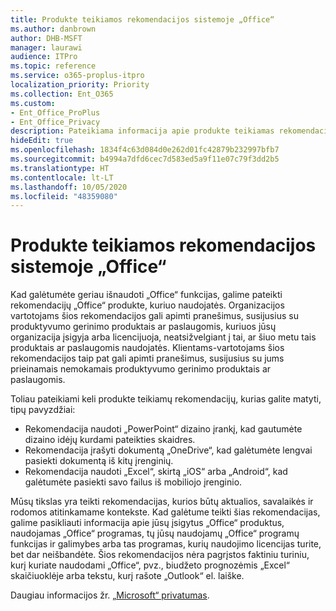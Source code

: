 ```yaml
---
title: Produkte teikiamos rekomendacijos sistemoje „Office“
ms.author: danbrown
author: DHB-MSFT
manager: laurawi
audience: ITPro
ms.topic: reference
ms.service: o365-proplus-itpro
localization_priority: Priority
ms.collection: Ent_O365
ms.custom:
- Ent_Office_ProPlus
- Ent_Office_Privacy
description: Pateikiama informacija apie produkte teikiamas rekomendacijas, kurios gali būti rodomos naudojantis „Office“.
hideEdit: true
ms.openlocfilehash: 1834f4c63d084d0e262d01fc42879b232997bfb7
ms.sourcegitcommit: b4994a7dfd6cec7d583ed5a9f11e07c79f3dd2b5
ms.translationtype: HT
ms.contentlocale: lt-LT
ms.lasthandoff: 10/05/2020
ms.locfileid: "48359080"
---
```

# <a name="in-product-recommendations-in-office"></a>Produkte teikiamos rekomendacijos sistemoje „Office“

Kad galėtumėte geriau išnaudoti „Office“ funkcijas, galime pateikti rekomendacijų „Office“ produkte, kuriuo naudojatės. Organizacijos vartotojams šios rekomendacijos gali apimti pranešimus, susijusius su produktyvumo gerinimo produktais ar paslaugomis, kuriuos jūsų organizacija įsigyja arba licencijuoja, neatsižvelgiant į tai, ar šiuo metu tais produktais ar paslaugomis naudojatės. Klientams-vartotojams šios rekomendacijos taip pat gali apimti pranešimus, susijusius su jums prieinamais nemokamais produktyvumo gerinimo produktais ar paslaugomis.

Toliau pateikiami keli produkte teikiamų rekomendacijų, kurias galite matyti, tipų pavyzdžiai:

- Rekomendacija naudoti „PowerPoint“ dizaino įrankį, kad gautumėte dizaino idėjų kurdami pateikties skaidres.
- Rekomendacija įrašyti dokumentą „OneDrive“, kad galėtumėte lengvai pasiekti dokumentą iš kitų įrenginių.
- Rekomendacija naudoti „Excel“, skirtą „iOS“ arba „Android“, kad galėtumėte pasiekti savo failus iš mobiliojo įrenginio.

Mūsų tikslas yra teikti rekomendacijas, kurios būtų aktualios, savalaikės ir rodomos atitinkamame kontekste. Kad galėtume teikti šias rekomendacijas, galime pasikliauti informacija apie jūsų įsigytus „Office“ produktus, naudojamas „Office“ programas, tų jūsų naudojamų „Office“ programų funkcijas ir galimybes arba tas programas, kurių naudojimo licencijas turite, bet dar neišbandėte. Šios rekomendacijos nėra pagrįstos faktiniu turiniu, kurį kuriate naudodami „Office“, pvz., biudžeto prognozėmis „Excel“ skaičiuoklėje arba tekstu, kurį rašote „Outlook“ el. laiške.

Daugiau informacijos žr. [„Microsoft“ privatumas](https://privacy.microsoft.com/).